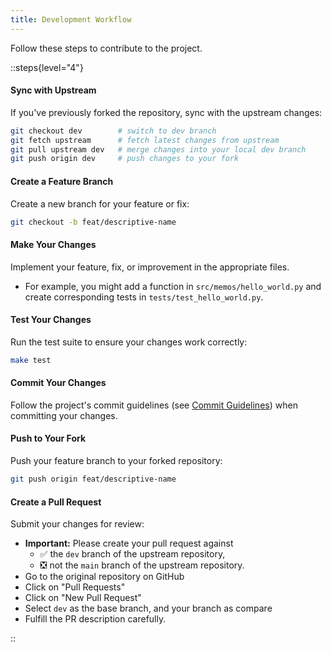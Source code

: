 ```yaml
---
title: Development Workflow
---
```


Follow these steps to contribute to the project.

::steps{level="4"}

#### Sync with Upstream

If you've previously forked the repository, sync with the upstream changes:

```bash
git checkout dev        # switch to dev branch
git fetch upstream      # fetch latest changes from upstream
git pull upstream dev   # merge changes into your local dev branch
git push origin dev     # push changes to your fork
```

#### Create a Feature Branch

Create a new branch for your feature or fix:

```bash
git checkout -b feat/descriptive-name
```

#### Make Your Changes

Implement your feature, fix, or improvement in the appropriate files.

- For example, you might add a function in `src/memos/hello_world.py` and create corresponding tests in `tests/test_hello_world.py`.

#### Test Your Changes

Run the test suite to ensure your changes work correctly:

```bash
make test
```

#### Commit Your Changes

Follow the project's commit guidelines (see [Commit Guidelines](./commit_guidelines.md)) when committing your changes.

#### Push to Your Fork

Push your feature branch to your forked repository:

```bash
git push origin feat/descriptive-name
```

#### Create a Pull Request

Submit your changes for review:

- **Important:** Please create your pull request against
  - ✅ the `dev` branch of the upstream repository,
  - ❎ not the `main` branch of the upstream repository.
- Go to the original repository on GitHub
- Click on "Pull Requests"
- Click on "New Pull Request"
- Select `dev` as the base branch, and your branch as compare
- Fulfill the PR description carefully.

::
